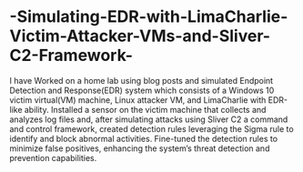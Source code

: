# -Simulating-EDR-with-LimaCharlie-Victim-Attacker-VMs-and-Sliver-C2-Framework-

I have Worked on a home lab using blog posts and simulated Endpoint Detection and
Response(EDR) system which consists of a Windows 10 victim virtual(VM) machine,
Linux attacker VM, and LimaCharlie with EDR-like ability. Installed a sensor on the victim
machine that collects and analyzes log files and, after simulating attacks using Sliver C2 a
command and control framework, created detection rules leveraging the Sigma rule to
identify and block abnormal activities. Fine-tuned the detection rules to minimize false
positives, enhancing the system’s threat detection and prevention capabilities.
